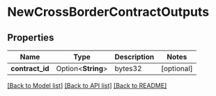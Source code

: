 # NewCrossBorderContractOutputs

## Properties

Name | Type | Description | Notes
------------ | ------------- | ------------- | -------------
**contract_id** | Option<**String**> | bytes32 | [optional]

[[Back to Model list]](../README.md#documentation-for-models) [[Back to API list]](../README.md#documentation-for-api-endpoints) [[Back to README]](../README.md)


